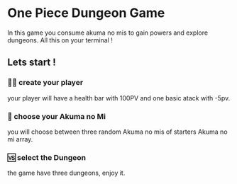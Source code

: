 # One Piece Dungeon Game
In this game you consume akuma no mis to gain powers and explore dungeons.
All this on your terminal !

## Lets start !
### 🧑🏽 create your player
your player will have a health bar with 100PV and one basic atack with -5pv.
### 🍇 choose your Akuma no Mi
you will choose between three random Akuma no mis of starters Akuma no mi array.
### 🆚 select the Dungeon
the game have three dungeons, enjoy it.
